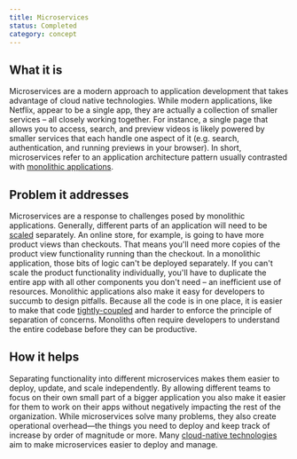 ```yaml
---
title: Microservices
status: Completed
category: concept
---
```


## What it is

Microservices are a modern approach to application development that takes advantage of cloud native technologies. While modern applications, like Netflix, appear to be a single app, they are actually a collection of smaller services – all closely working together. For instance, a single page that allows you to access, search, and preview videos is likely powered by smaller services that each handle one aspect of it (e.g. search, authentication, and running previews in your browser). In short, microservices refer to an application architecture pattern usually contrasted with [monolithic applications](/monolithic_apps/).

## Problem it addresses

Microservices are a response to challenges posed by monolithic applications. Generally, different parts of an application will need to be [scaled](/scalability/) separately. An online store, for example, is going to have more product views than checkouts. That means you'll need more copies of the product view functionality running than the checkout. In a monolithic application, those bits of logic can't be deployed separately. If you can't scale the product functionality individually, you'll have to duplicate the entire app with all other components you don't need – an inefficient use of resources.
Monolithic applications also make it easy for developers to succumb to design pitfalls. Because all the code is in one place, it is easier to make that code [tightly-coupled](/tightly_coupled_architectures/) and harder to enforce the principle of separation of concerns. Monoliths often require developers to understand the entire codebase before they can be productive.

## How it helps

Separating functionality into different microservices makes them easier to deploy, update, and scale independently. By allowing different teams to focus on their own small part of a bigger application you also make it easier for them to work on their apps without negatively impacting the rest of the organization.
While microservices solve many problems, they also create operational overhead—the things you need to deploy and keep track of increase by order of magnitude or more. Many [cloud-native technologies](/cloud_native_tech/) aim to make microservices easier to deploy and manage.
